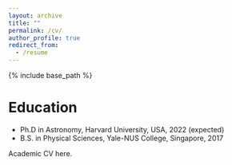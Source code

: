 ```yaml
---
layout: archive
title: ""
permalink: /cv/
author_profile: true
redirect_from:
  - /resume
---
```

{% include base_path %}

Education
======
* Ph.D in Astronomy, Harvard University, USA, 2022 (expected)
* B.S. in Physical Sciences, Yale-NUS College, Singapore, 2017

Academic CV here.
